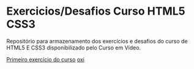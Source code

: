 # Exercicios/Desafios Curso HTML5 CSS3
 Repositório para armazenamento dos exercícios e desafios do curso de HTML5 E CSS3 disponibilizado pelo Curso em Vídeo.

<a href="html-css/exercicios/ex001">Primeiro exercício do curso</a>
<a href="www.google.com">oxi</a>